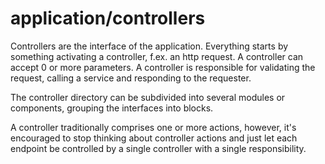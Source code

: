 # application/controllers

Controllers are the interface of the application.
Everything starts by something activating a controller, f.ex. an http request.
A controller can accept 0 or more parameters.
A controller is responsible for validating the request, calling a service and responding to the requester.

The controller directory can be subdivided into several modules or components, grouping the interfaces into blocks.

A controller traditionally comprises one or more actions, however, it's encouraged to stop thinking about controller actions
and just let each endpoint be controlled by a single controller with a single responsibility.

